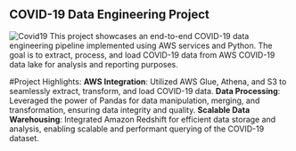 ## COVID-19 Data Engineering Project
![Covid19](https://github.com/NehalSurti/Data-Engineering/assets/127222956/efd43070-20d8-4f1b-8481-a78f4aa245ed)
This project showcases an end-to-end COVID-19 data engineering pipeline implemented using AWS services and Python. The goal is to extract, process, and load COVID-19 data from AWS COVID-19 data lake for analysis and reporting purposes.

#Project Highlights:
**AWS Integration**: Utilized AWS Glue, Athena, and S3 to seamlessly extract, transform, and load COVID-19 data.
**Data Processing**: Leveraged the power of Pandas for data manipulation, merging, and transformation, ensuring data integrity and quality.
**Scalable Data Warehousing**: Integrated Amazon Redshift for efficient data storage and analysis, enabling scalable and performant querying of the COVID-19 dataset.
